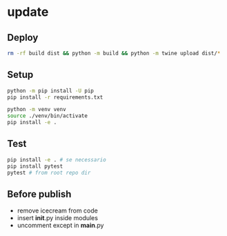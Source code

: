 # update

## Deploy

```bash
rm -rf build dist && python -m build && python -m twine upload dist/*
```

## Setup

```bash
python -m pip install -U pip
pip install -r requirements.txt

python -m venv venv
source ./venv/bin/activate
pip install -e .
```

## Test

```bash
pip install -e . # se necessario
pip install pytest
pytest # from root repo dir
```

## Before publish

- remove icecream from code
- insert __init__.py inside modules
- uncomment except in __main__.py
